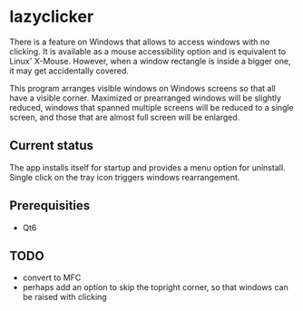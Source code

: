 # lazyclicker
There is a feature on Windows that allows to access windows with no
clicking. It is available as a mouse accessibility option and is 
equivalent to Linux' X-Mouse. However, when a window rectangle is
inside a bigger one, it may get accidentally covered.

This program arranges visible windows on Windows screens so that all 
have a visible corner. Maximized or prearranged windows will be 
slightly reduced, windows that spanned multiple screens will be 
reduced to a single screen, and those that are almost full screen
will be enlarged.
## Current status
The app installs itself for startup and provides a menu option for 
uninstall. Single click on the tray icon triggers windows 
rearrangement.
## Prerequisities
- Qt6
## TODO
- convert to MFC
- perhaps add an option to skip the topright corner, so that windows 
can be raised with clicking
